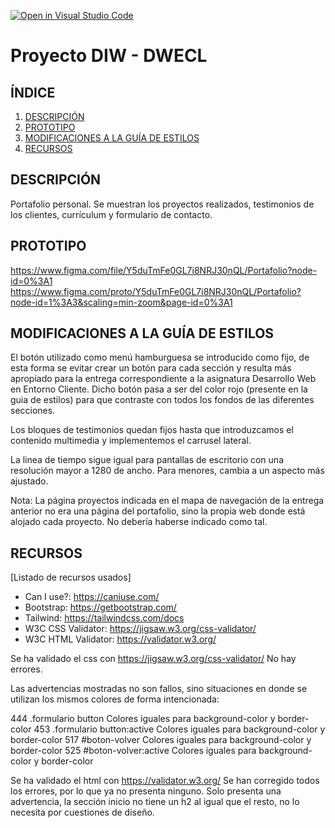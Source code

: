 [![Open in Visual Studio Code](https://classroom.github.com/assets/open-in-vscode-f059dc9a6f8d3a56e377f745f24479a46679e63a5d9fe6f495e02850cd0d8118.svg)](https://classroom.github.com/online_ide?assignment_repo_id=6420638&assignment_repo_type=AssignmentRepo)
# Proyecto DIW - DWECL

## ÍNDICE
1. [DESCRIPCIÓN](#id1)
2. [PROTOTIPO](#id2)
3. [MODIFICACIONES A LA GUÍA DE ESTILOS](#id3)
4. [RECURSOS](#id4)

## DESCRIPCIÓN<a name="id1"></a>
Portafolio personal.
Se muestran los proyectos realizados, testimonios de los clientes, currículum y formulario de contacto.

## PROTOTIPO<a name="id2"></a>
https://www.figma.com/file/Y5duTmFe0GL7i8NRJ30nQL/Portafolio?node-id=0%3A1
https://www.figma.com/proto/Y5duTmFe0GL7i8NRJ30nQL/Portafolio?node-id=1%3A3&scaling=min-zoom&page-id=0%3A1


## MODIFICACIONES A LA GUÍA DE ESTILOS<a name="id3"></a>
El botón utilizado como menú hamburguesa se introducido como fijo, de esta forma se evitar crear un botón para cada sección y resulta más apropiado para la entrega correspondiente a la asignatura Desarrollo Web en Entorno Cliente.
Dicho botón pasa a ser del color rojo (presente en la guia de estilos) para que contraste con todos los fondos de las diferentes secciones.

Los bloques de testimonios quedan fijos hasta que introduzcamos el contenido multimedia y implementemos el carrusel lateral.

La linea de tiempo sigue igual para pantallas de escritorio con una resolución mayor a 1280 de ancho. Para menores, cambia a un aspecto más ajustado.

Nota: La página proyectos indicada en el mapa de navegación de la entrega anterior no era una página del portafolio, sino la propia web donde está alojado cada proyecto.
No debería haberse indicado como tal.

## RECURSOS<a name="id4"></a>
[Listado de recursos usados]

- Can I use?: https://caniuse.com/
- Bootstrap: https://getbootstrap.com/
- Tailwind: https://tailwindcss.com/docs
- W3C CSS Validator: https://jigsaw.w3.org/css-validator/
- W3C HTML Validator: https://validator.w3.org/


Se ha validado el css con https://jigsaw.w3.org/css-validator/
No hay errores.

Las advertencias mostradas no son fallos, sino situaciones en donde se utilizan los mismos colores de forma intencionada:

444	.formulario button	Colores iguales para background-color y border-color
453	.formulario button:active	Colores iguales para background-color y border-color
517	#boton-volver	Colores iguales para background-color y border-color
525	#boton-volver:active	Colores iguales para background-color y border-color

Se ha validado el html con https://validator.w3.org/
Se han corregido todos los errores, por lo que ya no presenta ninguno.
Solo presenta una advertencia, la sección inicio no tiene un h2 al igual que el resto, no lo necesita por cuestiones de diseño.
